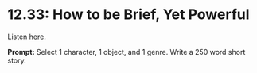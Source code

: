 # 12.33: How to be Brief, Yet Powerful 

Listen [here](http://www.writingexcuses.com/2017/08/13/12-33-how-to-be-brief-yet-powerful/). 

**Prompt:** Select 1 character, 1 object, and 1 genre. Write a 250 word short story.
